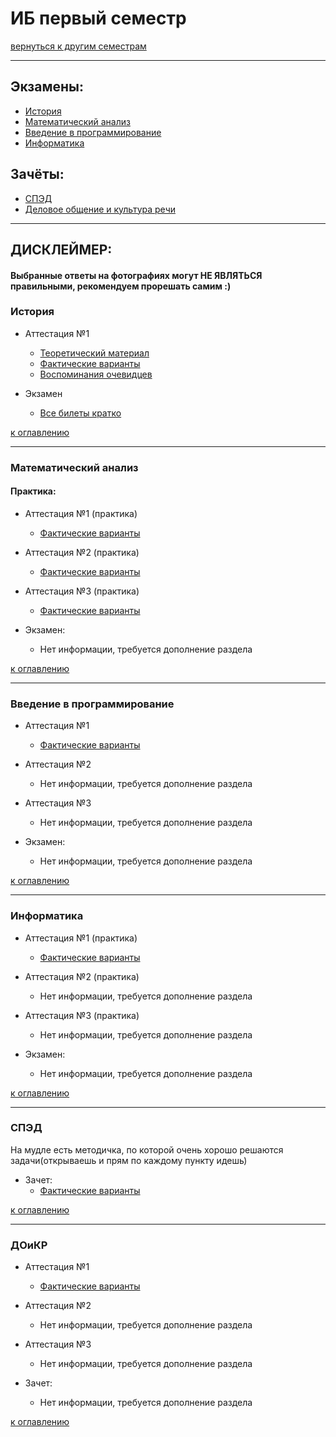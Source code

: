 # ИБ первый семестр
[вернуться к другим семестрам](ib.md)
***
## Экзамены:
+ [История](#История)
+ [Математический анализ](#Математический-анализ)
+ [Введение в программирование](#Введение-в-программирование)
+ [Информатика](#Информатика)

## Зачёты:
+ [СПЭД](#СПЭД)
+ [Деловое общение и культура речи](#ДоиКР)
***

## ДИСКЛЕЙМЕР:
#### Выбранные ответы на фотографиях могут НЕ ЯВЛЯТЬСЯ правильными, рекомендуем прорешать самим :)

### История
+ Аттестация №1
    + [Теоретический материал](../subjects/hist/hist-att-1/hist-att-1-theory.md)
    + [Фактические варианты](../subjects/hist/hist-att-1/hist-att-1-fact.md)
    + [Воспоминания очевидцев](../subjects/hist/hist-att-1/hist-att-1-memories.md)

+ Экзамен
    + [Все билеты кратко](../subjects/hist/hist-exam.md)

[к оглавлению](#Экзамены)
***
### Математический анализ
#### Практика:
+ Аттестация №1 (практика)
    + [Фактические варианты](../subjects/mathan/mathan-preng/mathan-pr-att-1-fact.md)


+ Аттестация №2 (практика)
    + [Фактические варианты](../subjects/mathan/mathan-preng/mathan-pr-att-2-fact.md)


+ Аттестация №3 (практика)
    + [Фактические варианты](../subjects/mathan/mathan-preng/mathan-pr-att-3-fact.md)


+ Экзамен:
    + Нет информации, требуется дополнение раздела

[к оглавлению](#Экзамены)
***
### Введение в программирование
+ Аттестация №1
    + [Фактические варианты](../subjects/enter-prog/enter-prog-att-1-fact.md)


+ Аттестация №2
    + Нет информации, требуется дополнение раздела


+ Аттестация №3
    + Нет информации, требуется дополнение раздела


+ Экзамен:
    + Нет информации, требуется дополнение раздела

[к оглавлению](#Экзамены)
***
### Информатика
+ Аттестация №1 (практика)
    + [Фактические варианты](../subjects/toinf/toinf-th-att-1-fact.md)


+ Аттестация №2 (практика)
    + Нет информации, требуется дополнение раздела


+ Аттестация №3 (практика)
    + Нет информации, требуется дополнение раздела


+ Экзамен:
    + Нет информации, требуется дополнение раздела


[к оглавлению](#Экзамены)
***
### СПЭД
На мудле есть методичка, по которой очень хорошо решаются задачи(открываешь и прям по каждому пункту идешь)

+ Зачет:
    + [Фактические варианты](../subjects/sped/sped-zachet-fact.md)


[к оглавлению](#Экзамены)
***

### ДОиКР
+ Аттестация №1
    + [Фактические варианты](../subjects/russian/russian-att-1-fact.md)


+ Аттестация №2
    + Нет информации, требуется дополнение раздела


+ Аттестация №3
    + Нет информации, требуется дополнение раздела


+ Зачет:
    + Нет информации, требуется дополнение раздела

[к оглавлению](#Экзамены)